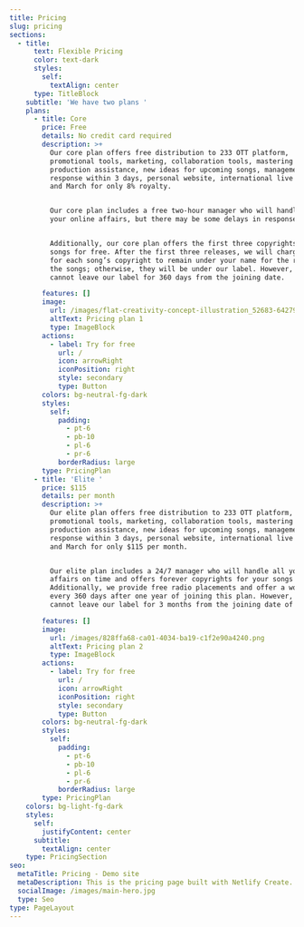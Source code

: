 ```yaml
---
title: Pricing
slug: pricing
sections:
  - title:
      text: Flexible Pricing
      color: text-dark
      styles:
        self:
          textAlign: center
      type: TitleBlock
    subtitle: 'We have two plans '
    plans:
      - title: Core
        price: Free
        details: No credit card required
        description: >+
          Our core plan offers free distribution to 233 OTT platform,
          promotional tools, marketing, collaboration tools, mastering tools,
          production assistance, new ideas for upcoming songs, management,
          response within 3 days, personal website, international live programs,
          and March for only 8% royalty.


          Our core plan includes a free two-hour manager who will handle all
          your online affairs, but there may be some delays in responses.


          Additionally, our core plan offers the first three copyrights of your
          songs for free. After the first three releases, we will charge $0.99
          for each song’s copyright to remain under your name for the rest of
          the songs; otherwise, they will be under our label. However, you
          cannot leave our label for 360 days from the joining date.

        features: []
        image:
          url: /images/flat-creativity-concept-illustration_52683-64279.jpg
          altText: Pricing plan 1
          type: ImageBlock
        actions:
          - label: Try for free
            url: /
            icon: arrowRight
            iconPosition: right
            style: secondary
            type: Button
        colors: bg-neutral-fg-dark
        styles:
          self:
            padding:
              - pt-6
              - pb-10
              - pl-6
              - pr-6
            borderRadius: large
        type: PricingPlan
      - title: 'Elite '
        price: $115
        details: per month
        description: >+
          Our elite plan offers free distribution to 233 OTT platform,
          promotional tools, marketing, collaboration tools, mastering tools,
          production assistance, new ideas for upcoming songs, management,
          response within 3 days, personal website, international live programs,
          and March for only $115 per month.


          Our elite plan includes a 24/7 manager who will handle all your online
          affairs on time and offers forever copyrights for your songs for free.
          Additionally, we provide free radio placements and offer a world tour
          every 360 days after one year of joining this plan. However, you
          cannot leave our label for 3 months from the joining date of the plan.

        features: []
        image:
          url: /images/828ffa68-ca01-4034-ba19-c1f2e90a4240.png
          altText: Pricing plan 2
          type: ImageBlock
        actions:
          - label: Try for free
            url: /
            icon: arrowRight
            iconPosition: right
            style: secondary
            type: Button
        colors: bg-neutral-fg-dark
        styles:
          self:
            padding:
              - pt-6
              - pb-10
              - pl-6
              - pr-6
            borderRadius: large
        type: PricingPlan
    colors: bg-light-fg-dark
    styles:
      self:
        justifyContent: center
      subtitle:
        textAlign: center
    type: PricingSection
seo:
  metaTitle: Pricing - Demo site
  metaDescription: This is the pricing page built with Netlify Create.
  socialImage: /images/main-hero.jpg
  type: Seo
type: PageLayout
---
```

